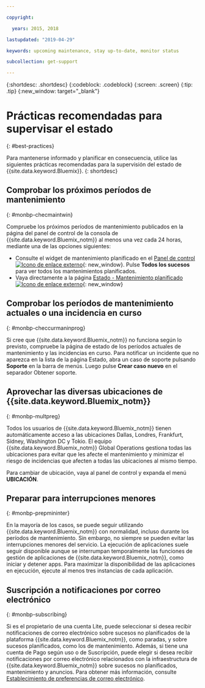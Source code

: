 ```yaml
---

copyright:

  years: 2015, 2018

lastupdated: "2019-04-29"

keywords: upcoming maintenance, stay up-to-date, monitor status

subcollection: get-support

---
```


{:shortdesc: .shortdesc}
{:codeblock: .codeblock}
{:screen: .screen}
{:tip: .tip}
{:new_window: target="_blank"}

# Prácticas recomendadas para supervisar el estado
{: #best-practices}

Para mantenerse informado y planificar en consecuencia, utilice las siguientes prácticas recomendadas para la supervisión del estado de {{site.data.keyword.Bluemix}}.
{: shortdesc}

## Comprobar los próximos períodos de mantenimiento
{: #monbp-checmaintwin}

Compruebe los próximos períodos de mantenimiento publicados en la página del panel de control de la consola de {{site.data.keyword.Bluemix_notm}} al menos una vez cada 24 horas, mediante una de las opciones siguientes:
* Consulte el widget de mantenimiento planificado en el [Panel de control ![Icono de enlace externo](../icons/launch-glyph.svg "Icono de enlace externo")](https://cloud.ibm.com){: new_window}. Pulse **Todos los sucesos** para ver todos los mantenimientos planificados.
* Vaya directamente a la página [Estado - Mantenimiento planificado ![Icono de enlace externo](../icons/launch-glyph.svg "Icono de enlace externo")](https://cloud.ibm.com/status?selected=maintenance){: new_window}

## Comprobar los períodos de mantenimiento actuales o una incidencia en curso
{: #monbp-checcurmaninprog}

Si cree que {{site.data.keyword.Bluemix_notm}} no funciona según lo previsto, compruebe la página de estado de los períodos actuales de mantenimiento y las incidencias en curso. Para notificar un incidente que no aparezca en la lista de la página Estado, abra un caso de soporte pulsando **Soporte** en la barra de menús. Luego pulse **Crear caso nuevo** en el separador Obtener soporte.

## Aprovechar las diversas ubicaciones de {{site.data.keyword.Bluemix_notm}}
{: #monbp-multpreg}

Todos los usuarios de {{site.data.keyword.Bluemix_notm}} tienen automáticamente acceso a las ubicaciones Dallas, Londres, Frankfurt, Sídney, Washington DC y Tokio. El equipo {{site.data.keyword.Bluemix_notm}} Global Operations gestiona todas las ubicaciones para evitar que les afecte el mantenimiento y minimizar el riesgo de incidencias que afecten a todas las ubicaciones al mismo tiempo.

Para cambiar de ubicación, vaya al panel de control y expanda el menú **UBICACIÓN**.

## Preparar para interrupciones menores
{: #monbp-prepmininter}

En la mayoría de los casos, se puede seguir utilizando {{site.data.keyword.Bluemix_notm}} con normalidad, incluso durante los períodos de mantenimiento. Sin embargo, no siempre se pueden evitar las interrupciones menores del servicio. La ejecución de aplicaciones suele seguir disponible aunque se interrumpan temporalmente las funciones de gestión de aplicaciones de {{site.data.keyword.Bluemix_notm}}, como iniciar y detener apps. Para maximizar la disponibilidad de las aplicaciones en ejecución, ejecute al menos tres instancias de cada aplicación.

## Suscripción a notificaciones por correo electrónico
{: #monbp-subscribing}

Si es el propietario de una cuenta Lite, puede seleccionar si desea recibir notificaciones de correo electrónico sobre sucesos no planificados de la plataforma {{site.data.keyword.Bluemix_notm}}, como paradas, y sobre sucesos planificados, como los de mantenimiento. Además, si tiene una cuenta de Pago según uso o de Suscripción, puede elegir si desea recibir notificaciones por correo electrónico relacionados con la infraestructura de {{site.data.keyword.Bluemix_notm}} sobre sucesos no planificados, mantenimiento y anuncios. Para obtener más información, consulte [Establecimiento de preferencias de correo electrónico](/docs/account?topic=account-email-prefs).



